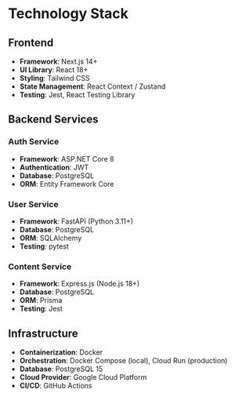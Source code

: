 # Technology Stack

## Frontend
- **Framework**: Next.js 14+
- **UI Library**: React 18+
- **Styling**: Tailwind CSS
- **State Management**: React Context / Zustand
- **Testing**: Jest, React Testing Library

## Backend Services

### Auth Service
- **Framework**: ASP.NET Core 8
- **Authentication**: JWT
- **Database**: PostgreSQL
- **ORM**: Entity Framework Core

### User Service
- **Framework**: FastAPI (Python 3.11+)
- **Database**: PostgreSQL
- **ORM**: SQLAlchemy
- **Testing**: pytest

### Content Service
- **Framework**: Express.js (Node.js 18+)
- **Database**: PostgreSQL
- **ORM**: Prisma
- **Testing**: Jest

## Infrastructure
- **Containerization**: Docker
- **Orchestration**: Docker Compose (local), Cloud Run (production)
- **Database**: PostgreSQL 15
- **Cloud Provider**: Google Cloud Platform
- **CI/CD**: GitHub Actions